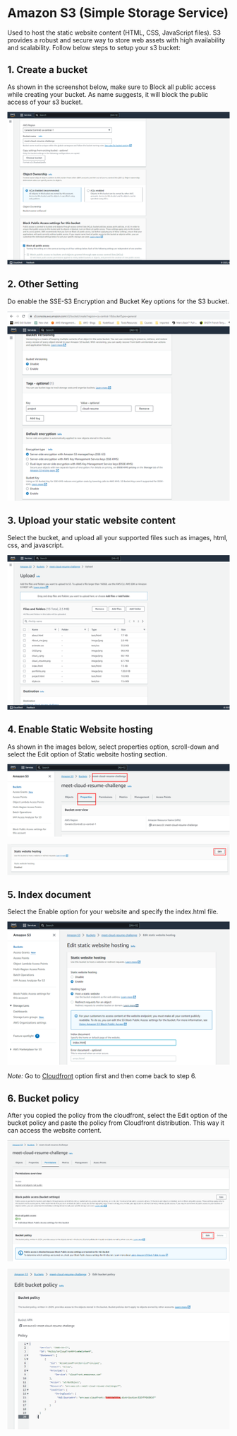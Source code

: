 # Amazon S3 (Simple Storage Service) 

Used to host the static website content (HTML, CSS, JavaScript files). S3 provides a robust and secure way to store web assets with high availability and scalability. Follow below steps to setup your s3 bucket:

## 1. Create a bucket 

As shown in the screenshot below, make sure to Block all public access while creating your bucket. As name suggests, it will block the public access of your s3 bucket.

![Alt text](1.png)

## 2. Other Setting

Do enable the SSE-S3 Encryption and Bucket Key options for the S3 bucket. 

![Alt text](2.png)

## 3. Upload your static website content

Select the bucket, and upload all your supported files such as images, html, css, and javascript.

![Alt text](3.png)

## 4. Enable Static Website hosting 

As shown in the images below, select properties option, scroll-down and select the Edit option of Static website hosting section.

![Alt text](4.png)

![Alt text](5.png)

## 5. Index document

Select the Enable option for your website and specify the index.html file.

![Alt text](6.png)

*Note:* Go to [Cloudfront](Cloudfront.md) option first and then come back to step 6.

## 6. Bucket policy 

After you copied the policy from the cloudfront, select the Edit option of the bucket policy and paste the policy from Cloudfront distribution. This way it can access the website content. 

![Alt text](7.png)


![Alt text](8.png)